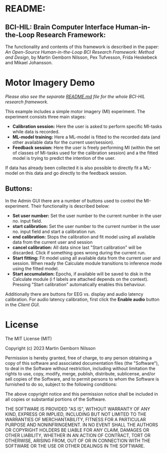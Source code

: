 # README:

## BCI-HIL: Brain Computer Interface Human-in-the-Loop Research Framework:

The functionality and contents of this framework is described in the paper: 
*An Open-Source Human-in-the-Loop BCI Research Framework: Method and Design*, 
by Martin Gemborn Nilsson, Pex Tufvesson, Frida Heskebeck and Mikael Johansson.


# Motor Imagery Demo

*Please also see the separate [README.md](../../README.md) file for the whole BCI-HIL research framework.*

This example includes a simple motor imagery (MI) experiment. The experiment consists three main stages:
* **Calibration session:** Here the user is asked to perform specific MI-tasks while data is recorded. 
* **ML-model training:** Here a ML-model is fitted to the recorded data (and other available data for the current user/session).
* **Feedback session:** Here the user is freely performing MI (within the set of classes of MI-tasks used for the calibration session) and a the fitted model is trying to predict the intention of the user.  

If data has already been collected it is also possible to directly fit a ML-model on this data and go directly to the feedback session.


## Buttons: 

In the Admin GUI there are a number of buttons used to control the MI-experiment. Their functionality is described below:

* **Set user number:** Set the user number to the current number in the user no. input field.
* **start calibration:** Set the user number to the current number in the user no. input field and start a calibration run.
* **end calibration:** Stops the calibration and fit model using all available data from the current user and session
* **cancel calibration:** All data since last "Start calibration" will be discarded. Click if something goes wrong during the current run.
* **Start fitting:** Fit model using all available data from the current user and session. When ready the Calculate module transitions to inference mode using the fitted model.
* **Start accumulation:** Epochs, if available will be saved to disk in the Calculate module (i f labels are attached depends on the context). Pressing "Start calibration" automatically enables this behaviour.

Additionally there are buttons for EEG vs. display and audio latency calibration. For audio latency calibration, first click the **Enable audio** button in the *Client GUI*.


# License

The MIT License (MIT)

Copyright (c) 2023 Martin Gemborn Nilsson

Permission is hereby granted, free of charge, to any person obtaining a copy
of this software and associated documentation files (the "Software"), to deal
in the Software without restriction, including without limitation the rights
to use, copy, modify, merge, publish, distribute, sublicense, and/or sell
copies of the Software, and to permit persons to whom the Software is
furnished to do so, subject to the following conditions:

The above copyright notice and this permission notice shall be included in
all copies or substantial portions of the Software.

THE SOFTWARE IS PROVIDED "AS IS", WITHOUT WARRANTY OF ANY KIND, EXPRESS OR
IMPLIED, INCLUDING BUT NOT LIMITED TO THE WARRANTIES OF MERCHANTABILITY,
FITNESS FOR A PARTICULAR PURPOSE AND NONINFRINGEMENT. IN NO EVENT SHALL THE
AUTHORS OR COPYRIGHT HOLDERS BE LIABLE FOR ANY CLAIM, DAMAGES OR OTHER
LIABILITY, WHETHER IN AN ACTION OF CONTRACT, TORT OR OTHERWISE, ARISING FROM,
OUT OF OR IN CONNECTION WITH THE SOFTWARE OR THE USE OR OTHER DEALINGS IN
THE SOFTWARE.
